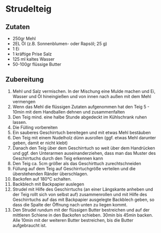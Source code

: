 # Strudelteig

## Zutaten

- 250gr Mehl
- 2EL Öl (z.B. Sonnenblumen- oder Rapsöl; 25 g)
- 1 Ei
- 1 kräftige Prise Salz
- 125 ml kaltes Wasser
- 50-100gr flüssige Butter

## Zubereitung

1. Mehl und Salz vermischen. In der Mischung eine Mulde machen und Ei, Wasser und Öl hineingießen und von
  innen nach außen mit dem Mehl vermengen
1. Wenn das Mehl die flüssigen Zutaten aufgenommen hat den Teig 5 - 10min mit dem Handballen dehnen und zusammenfalten
1. Den Teig mind. eine halbe Stunde abgedeckt im Kühlschrank ruhen lassen.
1. Die Fülling vorbereiten
1. Ein sauberes Geschirrtuch bereitegen und mit etwas Mehl bestäuben
1. Den Teig mit einem Nudelholz dünn ausrollen (ggf. etwas Mehl darunter geben, damit er nicht klebt)
1. Danach den Teig über dem Geschirrtuch so weit über dem Handrücken und ggf. den Unterarmen auseinanderziehen, dass man das Muster des Geschirrtuchs durch den Teig erkennen kann
1. Den Teig ca. 5cm größer als das Geschirttuch zurechtschneiden
1. Füllung auf dem Teig auf Geschirrtuchgröße verteilen und die überstehenden Ränder überschlagen.
1. Backofen auf 180°C schalten.
1. Backblech mit Backpapier auslegen
1. Strudel mit Hilfe des Geschirrtuchs (an einer Längskante anheben und der Teig rollt sich von selbst auf) zusammenrollen und mit
  Hilfe des Geschirrtuchs auf das mit Backpapier ausgelegte Backblech geben, so dass die Spalte der Öffnung nach unten zu liegen kommt.
1. Den Strudel rundum mit der flüssigen Butter bestreichen und auf der mittleren Schiene in den Backofen schieben. 30min bis 45min backen. Alle 10min mit der weiteren Butter bestreichen, bis die Butter aufgebraucht ist.
